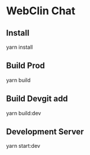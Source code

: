 # WebClin Chat

## Install
yarn install

## Build Prod
yarn build

## Build Devgit add 
yarn build:dev

## Development Server
yarn start:dev
